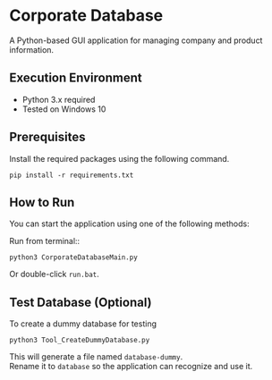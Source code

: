 Corporate Database
==================

A Python-based GUI application for managing company and product information.

Execution Environment
---------------------

- Python 3.x required
- Tested on Windows 10

Prerequisites
-------------

Install the required packages using the following command.

    pip install -r requirements.txt

How to Run
----------

You can start the application using one of the following methods:

Run from terminal::

    python3 CorporateDatabaseMain.py

Or double-click `run.bat`.

Test Database (Optional)
------------------------

To create a dummy database for testing

    python3 Tool_CreateDummyDatabase.py

This will generate a file named `database-dummy`.  
Rename it to `database` so the application can recognize and use it.
